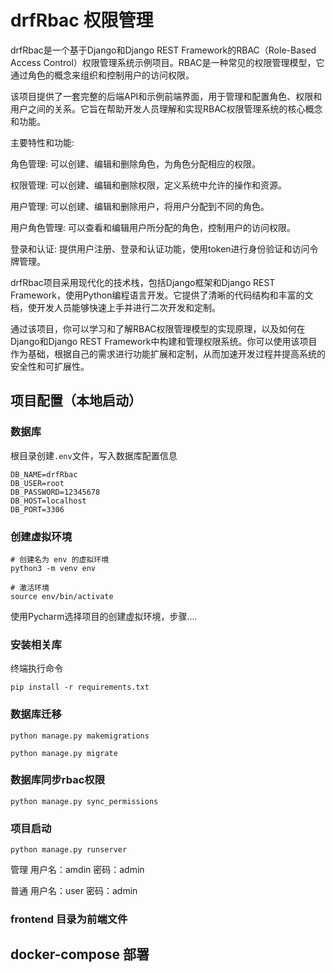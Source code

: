 # drfRbac 权限管理


drfRbac是一个基于Django和Django REST Framework的RBAC（Role-Based Access Control）权限管理系统示例项目。RBAC是一种常见的权限管理模型，它通过角色的概念来组织和控制用户的访问权限。

该项目提供了一套完整的后端API和示例前端界面，用于管理和配置角色、权限和用户之间的关系。它旨在帮助开发人员理解和实现RBAC权限管理系统的核心概念和功能。

主要特性和功能:

角色管理: 可以创建、编辑和删除角色，为角色分配相应的权限。

权限管理: 可以创建、编辑和删除权限，定义系统中允许的操作和资源。

用户管理: 可以创建、编辑和删除用户，将用户分配到不同的角色。

用户角色管理: 可以查看和编辑用户所分配的角色，控制用户的访问权限。

登录和认证: 提供用户注册、登录和认证功能，使用token进行身份验证和访问令牌管理。

drfRbac项目采用现代化的技术栈，包括Django框架和Django REST Framework，使用Python编程语言开发。它提供了清晰的代码结构和丰富的文档，使开发人员能够快速上手并进行二次开发和定制。

通过该项目，你可以学习和了解RBAC权限管理模型的实现原理，以及如何在Django和Django REST Framework中构建和管理权限系统。你可以使用该项目作为基础，根据自己的需求进行功能扩展和定制，从而加速开发过程并提高系统的安全性和可扩展性。

## 项目配置（本地启动）

### 数据库

根目录创建`.env`文件，写入数据库配置信息

```
DB_NAME=drfRbac
DB_USER=root
DB_PASSWORD=12345678
DB_HOST=localhost
DB_PORT=3306
```

### 创建虚拟环境

```
# 创建名为 env 的虚拟环境
python3 -m venv env

# 激活环境
source env/bin/activate
```

使用Pycharm选择项目的创建虚拟环境，步骤....

### 安装相关库

终端执行命令

```
pip install -r requirements.txt
```

### 数据库迁移

```
python manage.py makemigrations

python manage.py migrate 
```

### 数据库同步rbac权限

```
python manage.py sync_permissions
```

### 项目启动

```
python manage.py runserver
```


管理 用户名：amdin 密码：admin

普通 用户名：user  密码：admin


### frontend 目录为前端文件

## docker-compose 部署